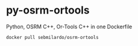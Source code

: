 # py-osrm-ortools
Python, OSRM C++, Or-Tools C++ in one Dockerfile

```
docker pull sebmilardo/osrm-ortools
```
